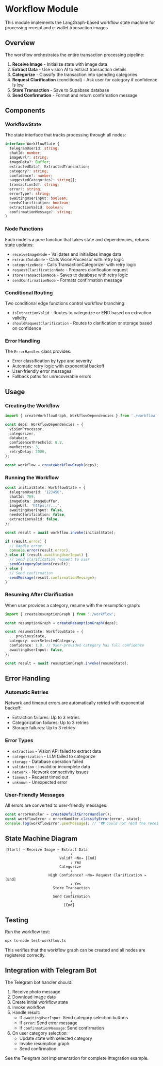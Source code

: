 # Workflow Module

This module implements the LangGraph-based workflow state machine for processing receipt and e-wallet transaction images.

## Overview

The workflow orchestrates the entire transaction processing pipeline:

1. **Receive Image** - Initialize state with image data
2. **Extract Data** - Use vision AI to extract transaction details
3. **Categorize** - Classify the transaction into spending categories
4. **Request Clarification** (conditional) - Ask user for category if confidence is low
5. **Store Transaction** - Save to Supabase database
6. **Send Confirmation** - Format and return confirmation message

## Components

### WorkflowState

The state interface that tracks processing through all nodes:

```typescript
interface WorkflowState {
  telegramUserId: string;
  chatId: number;
  imageUrl?: string;
  imageData?: Buffer;
  extractedData?: ExtractedTransaction;
  category?: string;
  confidence?: number;
  suggestedCategories?: string[];
  transactionId?: string;
  error?: string;
  errorType?: string;
  awaitingUserInput: boolean;
  needsClarification: boolean;
  extractionValid: boolean;
  confirmationMessage?: string;
}
```

### Node Functions

Each node is a pure function that takes state and dependencies, returns state updates:

- `receiveImageNode` - Validates and initializes image data
- `extractDataNode` - Calls VisionProcessor with retry logic
- `categorizeNode` - Calls TransactionCategorizer with retry logic
- `requestClarificationNode` - Prepares clarification request
- `storeTransactionNode` - Saves to database with retry logic
- `sendConfirmationNode` - Formats confirmation message

### Conditional Routing

Two conditional edge functions control workflow branching:

- `isExtractionValid` - Routes to categorize or END based on extraction validity
- `shouldRequestClarification` - Routes to clarification or storage based on confidence

### Error Handling

The `ErrorHandler` class provides:

- Error classification by type and severity
- Automatic retry logic with exponential backoff
- User-friendly error messages
- Fallback paths for unrecoverable errors

## Usage

### Creating the Workflow

```typescript
import { createWorkflowGraph, WorkflowDependencies } from './workflow';

const deps: WorkflowDependencies = {
  visionProcessor,
  categorizer,
  database,
  confidenceThreshold: 0.8,
  maxRetries: 3,
  retryDelay: 2000,
};

const workflow = createWorkflowGraph(deps);
```

### Running the Workflow

```typescript
const initialState: WorkflowState = {
  telegramUserId: '123456',
  chatId: 789,
  imageData: imageBuffer,
  imageUrl: 'https://...',
  awaitingUserInput: false,
  needsClarification: false,
  extractionValid: false,
};

const result = await workflow.invoke(initialState);

if (result.error) {
  // Handle error
  console.error(result.error);
} else if (result.awaitingUserInput) {
  // Send clarification request to user
  sendCategoryOptions(result);
} else {
  // Send confirmation
  sendMessage(result.confirmationMessage);
}
```

### Resuming After Clarification

When user provides a category, resume with the resumption graph:

```typescript
import { createResumptionGraph } from './workflow';

const resumptionGraph = createResumptionGraph(deps);

const resumeState: WorkflowState = {
  ...previousState,
  category: userSelectedCategory,
  confidence: 1.0, // User-provided category has full confidence
  awaitingUserInput: false,
};

const result = await resumptionGraph.invoke(resumeState);
```

## Error Handling

### Automatic Retries

Network and timeout errors are automatically retried with exponential backoff:

- Extraction failures: Up to 3 retries
- Categorization failures: Up to 3 retries
- Storage failures: Up to 3 retries

### Error Types

- `extraction` - Vision API failed to extract data
- `categorization` - LLM failed to categorize
- `storage` - Database operation failed
- `validation` - Invalid or incomplete data
- `network` - Network connectivity issues
- `timeout` - Request timed out
- `unknown` - Unexpected error

### User-Friendly Messages

All errors are converted to user-friendly messages:

```typescript
const errorHandler = createDefaultErrorHandler();
const workflowError = errorHandler.classifyError(error, state);
console.log(workflowError.userMessage); // "📷 Could not read the receipt clearly..."
```

## State Machine Diagram

```
[Start] → Receive Image → Extract Data
                              ↓
                         Valid? ─No→ [End]
                              ↓ Yes
                         Categorize
                              ↓
                    High Confidence? ─No→ Request Clarification → [End]
                              ↓ Yes
                      Store Transaction
                              ↓
                      Send Confirmation
                              ↓
                           [End]
```

## Testing

Run the workflow test:

```bash
npx ts-node test-workflow.ts
```

This verifies that the workflow graph can be created and all nodes are registered correctly.

## Integration with Telegram Bot

The Telegram bot handler should:

1. Receive photo message
2. Download image data
3. Create initial workflow state
4. Invoke workflow
5. Handle result:
   - If `awaitingUserInput`: Send category selection buttons
   - If `error`: Send error message
   - If `confirmationMessage`: Send confirmation
6. On user category selection:
   - Update state with selected category
   - Invoke resumption graph
   - Send confirmation

See the Telegram bot implementation for complete integration example.
